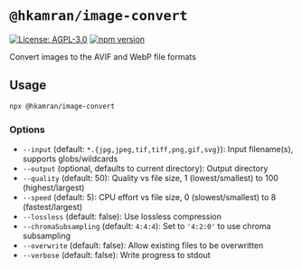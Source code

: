 # `@hkamran/image-convert`

[![License: AGPL-3.0](https://img.shields.io/badge/License-AGPL3.0-green.svg)](../../LICENSE.md)
[![npm version](https://badge.fury.io/js/%40hkamran%2Fimage-convert.svg)](https://badge.fury.io/js/%40hkamran%2Fimage-convert.svg)

Convert images to the AVIF and WebP file formats

## Usage

```bash
npx @hkamran/image-convert
```

### Options

- `--input` (default: `*.{jpg,jpeg,tif,tiff,png,gif,svg}`): Input filename(s), supports
  globs/wildcards
- `--output` (optional, defaults to current directory): Output directory
- `--quality` (default: 50): Quality vs file size, 1 (lowest/smallest) to 100 (highest/largest)
- `--speed` (default: 5): CPU effort vs file size, 0 (slowest/smallest) to 8 (fastest/largest)
- `--lossless` (default: false): Use lossless compression
- `--chromaSubsampling` (default: `4:4:4`): Set to `'4:2:0'` to use chroma subsampling
- `--overwrite` (default: false): Allow existing files to be overwritten
- `--verbose` (default: false): Write progress to stdout
